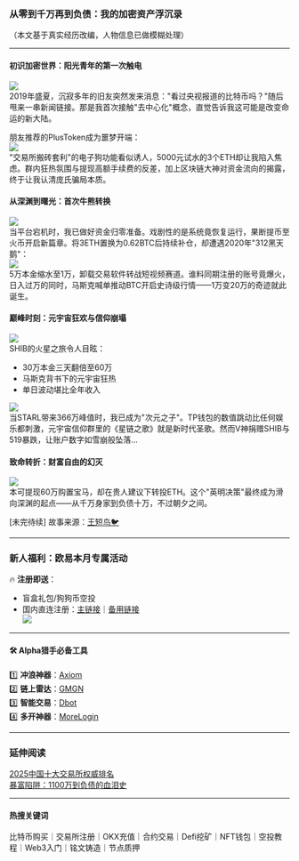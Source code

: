 ### 从零到千万再到负债：我的加密资产浮沉录  
（本文基于真实经历改编，人物信息已做模糊处理）

---

#### 初识加密世界：阳光青年的第一次触电  
![](https://ac63e02.webp.li/biquanstory001-001.jpg)  
2019年盛夏，沉寂多年的旧友突然发来消息："看过央视报道的比特币吗？"随后甩来一串新闻链接。那是我首次接触"去中心化"概念，直觉告诉我这可能是改变命运的新大陆。

朋友推荐的PlusToken成为噩梦开端：  
![](https://ac63e02.webp.li/biquanstory001-002.jpg)  
"交易所搬砖套利"的电子狗功能看似诱人，5000元试水的3个ETH却让我陷入焦虑。群内狂热氛围与提现高额手续费的反差，加上区块链大神对资金流向的揭露，终于让我认清庞氏骗局本质。  

#### 从深渊到曙光：首次牛熊转换  
![](https://ac63e02.webp.li/biquanstory001-003.jpg)  
当平台宕机时，我已做好资金归零准备。戏剧性的是系统竟恢复运行，果断提币至火币开启新篇章。将3ETH置换为0.62BTC后持续补仓，却遭遇2020年"312黑天鹅"：  
![](https://ac63e02.webp.li/biquanstory001-006.jpg)  
5万本金缩水至1万，卸载交易软件转战短视频赛道。谁料同期注册的账号竟爆火，日入过万的同时，马斯克喊单推动BTC开启史诗级行情——1万变20万的奇迹就此诞生。  

#### 巅峰时刻：元宇宙狂欢与信仰崩塌  
![](https://ac63e02.webp.li/biquanstory001-007.jpg)  
SHIB的火星之旅令人目眩：  
- 30万本金三天翻倍至60万  
- 马斯克背书下的元宇宙狂热  
- 单日波动堪比全年收入  

![](https://ac63e02.webp.li/biquanstory001-017.jpg)  
当STARL带来366万峰值时，我已成为"次元之子"。TP钱包的数值跳动比任何娱乐都刺激，元宇宙信仰群里的《星链之歌》就是新时代圣歌。然而V神捐赠SHIB与519暴跌，让账户数字如雪崩般坠落...  

#### 致命转折：财富自由的幻灭  
![](https://ac63e02.webp.li/biquanstory001-023.jpg)  
本可提现60万购置宝马，却在贵人建议下转投ETH。这个"英明决策"最终成为滑向深渊的起点——从千万身家到负债十万，不过朝夕之间。  

[未完待续] 故事来源：[王短鸟🐦](https://twitter.com/wanghebbf)  

---

### 新人福利：欧易本月专属活动  
🔥 **注册即送**：  
- 盲盒礼包/狗狗币空投  
- 国内直连注册：[主链接](https://www.okx.com/zh-hans/join/74873351)｜[备用链接](https://www.chouyi.world/zh-hans/join/18639032)  
[![](https://fe095ec.webp.li/top-10-exchanges-001.jpg)](https://www.chouyi.world/zh-hans/join/18639032)

---

#### 🛠️ Alpha猎手必备工具  
1️⃣ **冲浪神器**：[Axiom](https://axiom.trade/@csshtml)  
2️⃣ **链上雷达**：[GMGN](https://gmgn.ai/?ref=6S1AIC7J&chain=sol)  
3️⃣ **智能交易**：[Dbot](https://app.debot.ai?inviteCode=239825)  
4️⃣ **多开神器**：[MoreLogin](https://www.morelogin.com/register/?from=administrator)  

---

### 延伸阅读  
[2025中国十大交易所权威排名](https://btc8848.com/top-10-exchanges/)  
[暴富陷阱：1100万到负债的血泪史](https://heiyetouzi.xyz/biquanstory001/)  

---

#### 热搜关键词  
比特币购买｜交易所注册｜OKX充值｜合约交易｜Defi挖矿｜NFT钱包｜空投教程｜Web3入门｜铭文铸造｜节点质押